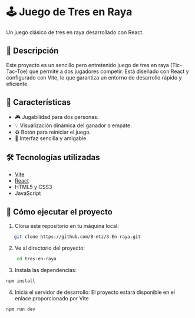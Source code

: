 # 🕹️ Juego de Tres en Raya

Un juego clásico de tres en raya desarrollado con React.

## 🚀 Descripción

Este proyecto es un sencillo pero entretenido juego de tres en raya (Tic-Tac-Toe) que permite a dos jugadores competir. Está diseñado con React y configurado con Vite, lo que garantiza un entorno de desarrollo rápido y eficiente.

## 🧩 Características

- 🎮 Jugabilidad para dos personas.
- 💡 Visualización dinámica del ganador o empate.
- ♻️ Botón para reiniciar el juego.
- 🎨 Interfaz sencilla y amigable.

## 🛠️ Tecnologías utilizadas

- [Vite](https://vitejs.dev/)
- [React](https://es.react.dev/)
- HTML5 y CSS3
- JavaScript

## 🚦 Cómo ejecutar el proyecto

1. Clona este repositorio en tu máquina local:

```bash
   git clone https://github.com/B-mtz/3-En-raya.git
```

2. Ve al directorio del proyecto:

```bash
    cd tres-en-raya
```

3. Instala las dependencias:

```bash
npm install
```

4. Inicia el servidor de desarrollo: El proyecto estará disponible en el enlace proporcionado por Vite

```bash
npm run dev
```

